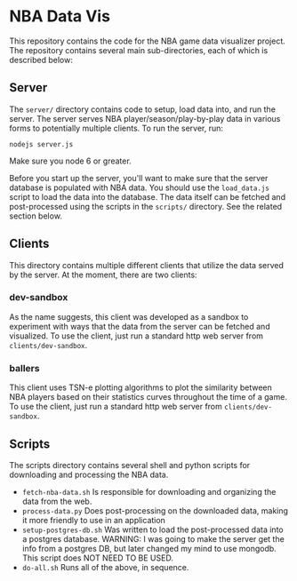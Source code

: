 
# NBA Data Vis

This repository contains the code for the NBA game data visualizer project.
The repository contains several main sub-directories, each of which is described below:


## Server

The `server/` directory contains code to setup, load data into, and run the server.
The server serves NBA player/season/play-by-play data in various forms to potentially multiple clients.
To run the server, run:

```
nodejs server.js
```

Make sure you node 6 or greater.

Before you start up the server, you'll want to make sure that the server database is populated with NBA data.
You should use the `load_data.js` script to load the data into the database.
The data itself can be fetched and post-processed using the scripts in the `scripts/` directory.
See the related section below.


## Clients

This directory contains multiple different clients that utilize the data served by the server.
At the moment, there are two clients:

### dev-sandbox

As the name suggests, this client was developed as a sandbox to experiment with ways that the data from the server can be fetched and visualized.
To use the client, just run a standard http web server from `clients/dev-sandbox`.

### ballers

This client uses TSN-e plotting algorithms to plot the similarity between NBA players based on their statistics curves throughout the time of a game.
To use the client, just run a standard http web server from `clients/dev-sandbox`.


## Scripts

The scripts directory contains several shell and python scripts for downloading and processing the NBA data.

* `fetch-nba-data.sh` Is responsible for downloading and organizing the data from the web.
* `process-data.py` Does post-processing on the downloaded data, making it more friendly to use in an application
* `setup-postgres-db.sh` Was written to load the post-processed data into a postgres database.
  WARNING: I was going to make the server get the info from a postgres DB, but later changed my mind to use mongodb.
  This script does NOT NEED TO BE USED.
* `do-all.sh` Runs all of the above, in sequence.

